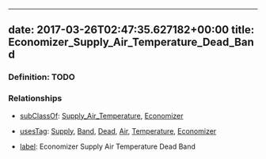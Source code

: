 
---
date: 2017-03-26T02:47:35.627182+00:00
title: Economizer_Supply_Air_Temperature_Dead_Band
---
### Definition: TODO

### Relationships

* [subClassOf](http://www.w3.org/2000/01/rdf-schema#subClassOf): [Supply_Air_Temperature](https://brickschema.org/schema/1.0/Brick#Supply_Air_Temperature), [Economizer](https://brickschema.org/schema/1.0/Brick#Economizer)

* [usesTag](https://brickschema.org/schema/1.0/BrickFrame#usesTag): [Supply](https://brickschema.org/schema/1.0/BrickTag#Supply), [Band](https://brickschema.org/schema/1.0/BrickTag#Band), [Dead](https://brickschema.org/schema/1.0/BrickTag#Dead), [Air](https://brickschema.org/schema/1.0/BrickTag#Air), [Temperature](https://brickschema.org/schema/1.0/BrickTag#Temperature), [Economizer](https://brickschema.org/schema/1.0/BrickTag#Economizer)

* [label](http://www.w3.org/2000/01/rdf-schema#label): Economizer Supply Air Temperature Dead Band
